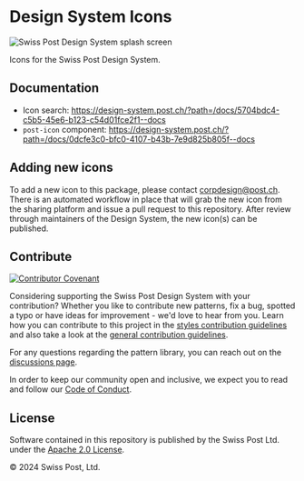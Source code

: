 # Design System Icons

![Swiss Post Design System splash screen](https://github.com/swisspost/design-system/assets/1659006/e84f1fea-e666-4853-8c85-726a6bf22e6c)

Icons for the Swiss Post Design System.

## Documentation

- Icon search: https://design-system.post.ch/?path=/docs/5704bdc4-c5b5-45e6-b123-c54d01fce2f1--docs
- `post-icon` component: https://design-system.post.ch/?path=/docs/0dcfe3c0-bfc0-4107-b43b-7e9d825b805f--docs

## Adding new icons

To add a new icon to this package, please contact [corpdesign@post.ch](mailto:corpdesign@post.ch). There is an automated workflow in place that will grab the new icon from the sharing platform and issue a pull request to this repository. After review through maintainers of the Design System, the new icon(s) can be published.

## Contribute

[![Contributor Covenant](https://img.shields.io/badge/Contributor%20Covenant-2.1-4baaaa.svg)](https://github.com/swisspost/design-system/blob/main/CODE_OF_CONDUCT.md)

Considering supporting the Swiss Post Design System with your contribution? Whether you like to contribute new patterns, fix a bug, spotted a typo or have ideas for improvement - we'd love to hear from you. Learn how you can contribute to this project in the [styles contribution guidelines](./CONTRIBUTING.md) and also take a look at the [general contribution guidelines](https://github.com/swisspost/design-system/blob/main/CONTRIBUTING.md).

For any questions regarding the pattern library, you can reach out on the [discussions page](https://github.com/swisspost/design-system/discussions).

In order to keep our community open and inclusive, we expect you to read and follow our [Code of Conduct](https://github.com/swisspost/design-system/blob/main/CODE_OF_CONDUCT.md).

## License

Software contained in this repository is published by the Swiss Post Ltd. under the [Apache 2.0 License](./LICENSE).

© 2024 Swiss Post, Ltd.
